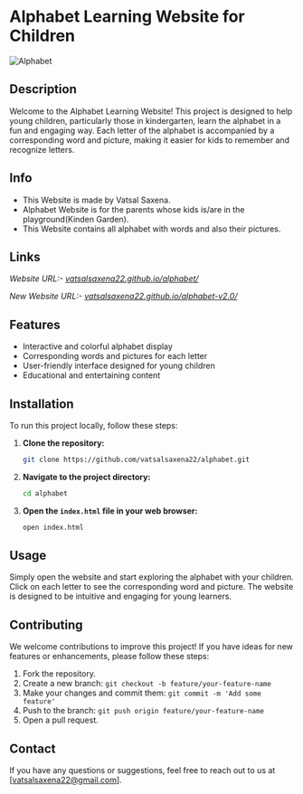 # Alphabet Learning Website for Children


![Alphabet](https://vatsalsaxena22.github.io/alphabet/images/bg4.jpg "Title")

## Description

Welcome to the Alphabet Learning Website! This project is designed to help young children, particularly those in kindergarten, learn the alphabet in a fun and engaging way. Each letter of the alphabet is accompanied by a corresponding word and picture, making it easier for kids to remember and recognize letters.

## Info

- This Website is made by Vatsal Saxena.
- Alphabet Website is for the parents whose kids is/are in the playground(Kinden Garden).
- This Website contains all alphabet with words and also their pictures.

## Links

*Website URL:- [vatsalsaxena22.github.io/alphabet/](https://vatsalsaxena22.github.io/alphabet/)*

*New Website URL:- [vatsalsaxena22.github.io/alphabet-v2.0/](https://vatsalsaxena22.github.io/alphabet-v2.0/)*

## Features

- Interactive and colorful alphabet display
- Corresponding words and pictures for each letter
- User-friendly interface designed for young children
- Educational and entertaining content

## Installation

To run this project locally, follow these steps:

1. **Clone the repository:**
   ```bash
   git clone https://github.com/vatsalsaxena22/alphabet.git
   ```
2. **Navigate to the project directory:**
   ```bash
   cd alphabet
   ```
3. **Open the `index.html` file in your web browser:**
   ```bash
   open index.html
   ```

## Usage

Simply open the website and start exploring the alphabet with your children. Click on each letter to see the corresponding word and picture. The website is designed to be intuitive and engaging for young learners.

## Contributing

We welcome contributions to improve this project! If you have ideas for new features or enhancements, please follow these steps:

1. Fork the repository.
2. Create a new branch: `git checkout -b feature/your-feature-name`
3. Make your changes and commit them: `git commit -m 'Add some feature'`
4. Push to the branch: `git push origin feature/your-feature-name`
5. Open a pull request.

## Contact

If you have any questions or suggestions, feel free to reach out to us at [vatsalsaxena22@gmail.com].
